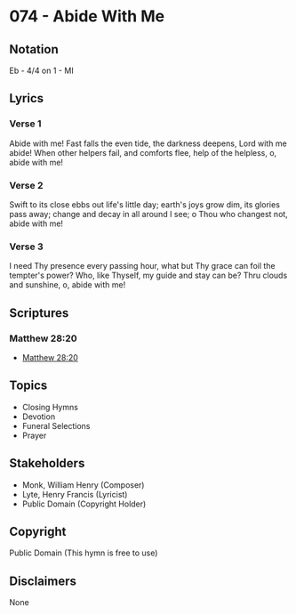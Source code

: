 # 074 - Abide With Me

## Notation

Eb - 4/4 on 1 - MI

## Lyrics

### Verse 1

Abide with me! Fast falls the even tide, the darkness deepens, Lord with me abide! When other helpers fail, and comforts flee, help of the helpless, o, abide with me!

### Verse 2

Swift to its close ebbs out life's little day; earth's joys grow dim, its glories pass away; change and decay in all around I see; o Thou who changest not, abide with me!

### Verse 3

I need Thy presence every passing hour, what but Thy grace can foil the tempter's power? Who, like Thyself, my guide and stay can be? Thru clouds and sunshine, o, abide with me!


## Scriptures

### Matthew 28:20

- [Matthew 28:20](https://www.biblegateway.com/passage/?search=Matthew%2028%3A20)


## Topics

- Closing Hymns
- Devotion
- Funeral Selections
- Prayer

## Stakeholders

- Monk, William Henry (Composer)
- Lyte, Henry Francis (Lyricist)
- Public Domain (Copyright Holder)

## Copyright

Public Domain
(This hymn is free to use)

## Disclaimers

None

